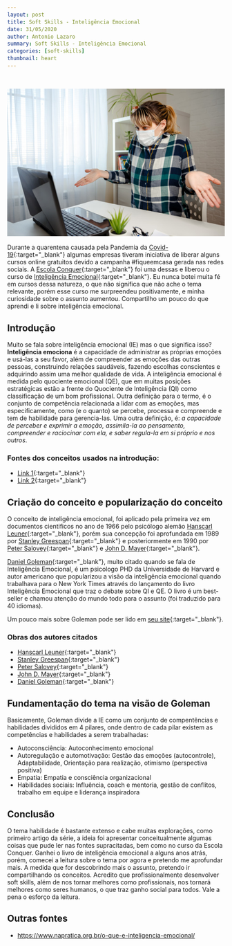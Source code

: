 ```yaml
---
layout: post
title: Soft Skills - Inteligência Emocional
date: 31/05/2020
author: Antonio Lazaro
summary: Soft Skills - Inteligência Emocional
categories: [soft-skills]
thumbnail: heart
---
```


<br/>

![](/static/img/soft-skills/curso-quarentena.jpg)

Durante a quarentena causada pela Pandemia da [Covid-19](https://covid.saude.gov.br/){:target="\_blank"} algumas empresas tiveram iniciativa de liberar alguns cursos online gratuitos devido a campanha #fiqueemcasa gerada nas redes sociais. A [Escola Conquer](https://escolaconquer.com.br/){:target="\_blank"} foi uma dessas e liberou o curso de [Inteligência Emocional](https://online.escolaconquer.com.br/soft-skills/inteligencia-emocional/){:target="\_blank"}. Eu nunca botei muita fé em cursos dessa natureza, o que não significa que não ache o tema relevante, porém esse curso me surpreendeu positivamente, e minha curiosidade sobre o assunto aumentou. Compartilho um pouco do que aprendi e li sobre inteligência emocional.

## Introdução

Muito se fala sobre inteligência emocional (IE) mas o que significa isso? **Inteligência emociona** é a capacidade de administrar as próprias emoções e usá-las a seu favor, além de compreender as emoções das outras pessoas, construindo relações saudáveis, fazendo escolhas conscientes e adquirindo assim uma melhor qualidade de vida. A inteligência emocional é medida pelo quociente emocional (QE), que em muitas posições estratégicas estão a frente do Quociente de Inteligência (QI) como classificação de um bom profissional. Outra definição para o termo, é o conjunto de competência relacionada a lidar com as emoções, mas especificamente, como (e o quanto) se percebe, processa e compreende e tem de habilidade para gerencia-las. Uma outra definição, é: _a capacidade de perceber e exprimir a emoção, assimila-la ao pensamento, compreender e raciocinar com ela, e saber regula-la em si próprio e nos outros_.

### Fontes dos conceitos usados na introdução:

- [Link 1](https://www.napratica.org.br/o-que-e-inteligencia-emocional/){:target="\_blank"}
- [Link 2](https://www.sbie.com.br/blog/afinal-o-que-e-inteligencia-emocional/){:target="\_blank"}

## Criação do conceito e popularização do conceito

O conceito de inteligência emocional, foi aplicado pela primeira vez em documentos cientificos no ano de 1966 pelo psicólogo alemão [Hanscarl Leuner](https://en.wikipedia.org/wiki/Hanscarl_Leuner){:target="\_blank"}, porém sua concepção foi aprofundada em 1989 por [Stanley Greespan](https://en.wikipedia.org/wiki/Stanley_Greenspan){:target="\_blank"} e posteriormente em 1990 por [Peter Salovey](https://en.wikipedia.org/wiki/Peter_Salovey){:target="\_blank"} e [John D. Mayer](https://en.wikipedia.org/wiki/John_D._Mayer){:target="\_blank"}.

[Daniel Goleman](https://en.wikipedia.org/wiki/Daniel_Goleman){:target="\_blank"}, muito citado quando se fala de Inteligência Emocional, é um psicologo PHD da Universidade de Harvard e autor americano que popularizou a visão da inteligência emocional quando trabalhava para o New York Times através do lançamento do livro Inteligência Emocional que traz o debate sobre QI e QE. O livro é um best-seller e chamou atenção do mundo todo para o assunto (foi traduzido para 40 idiomas).

Um pouco mais sobre Goleman pode ser lido em [seu site](http://www.danielgoleman.info/biography/){:target="\_blank"}.

### Obras dos autores citados

- [Hanscarl Leuner](https://www.amazon.com/Hanscarl-Leuner/e/B001HPGBAU%3Fref=dbs_a_mng_rwt_scns_share){:target="\_blank"}
- [Stanley Greespan](https://www.amazon.com/Stanley-I-Greenspan/e/B000APK0UA?ref=sr_ntt_srch_lnk_2&qid=1590930027&sr=1-2){:target="\_blank"}
- [Peter Salovey](https://www.amazon.com/s?i=digital-text&rh=p_27%3APeter+Salovey&s=relevancerank&text=Peter+Salovey&ref=dp_byline_sr_ebooks_2){:target="\_blank"}
- [John D. Mayer](https://www.amazon.com/John-D-Mayer/e/B001IQZIJS?ref=sr_ntt_srch_lnk_2&qid=1590930134&sr=1-2){:target="\_blank"}
- [Daniel Goleman](https://www.amazon.com.br/s?i=stripbooks&rh=p_27%3ADaniel+Goleman&s=relevancerank&text=Daniel+Goleman&ref=dp_byline_sr_book_1){:target="\_blank"}

## Fundamentação do tema na visão de Goleman

Basicamente, Goleman divide a IE como um conjunto de compentências e habilidades divididos em 4 pilares, onde dentro de cada pilar existem as competências e habilidades a serem trabalhadas:

- Autoconsciência: Autoconhecimento emocional
- Autoregulação e automotivação: Gestão das emoções (autocontrole), Adaptabilidade, Orientação para realização, otimismo (perspectiva positiva)
- Empatia: Empatia e consciência organizacional
- Habilidades sociais: Influência, coach e mentoria, gestão de conflitos, trabalho em equipe e liderança inspiradora

## Conclusão

O tema habilidade é bastante extenso e cabe muitas explorações, como primeiro artigo da série, a ideia foi apresentar conceitualmente algumas coisas que pude ler nas fontes supracitadas, bem como no curso da Escola Conquer. Ganhei o livro de inteligência emocional a alguns anos atrás, porém, comecei a leitura sobre o tema por agora e pretendo me aprofundar mais. A medida que for descobrindo mais o assunto, pretendo ir compartilhando os conceitos. Acredito que profissionalmente desenvolver soft skills, além de nos tornar melhores como profissionais, nos tornará melhores como seres humanos, o que traz ganho social para todos. Vale a pena o esforço da leitura.

## Outras fontes

- https://www.napratica.org.br/o-que-e-inteligencia-emocional/
